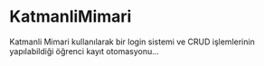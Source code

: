 # KatmanliMimari
Katmanli Mimari kullanılarak bir login sistemi ve CRUD işlemlerinin yapılabildiği öğrenci kayıt otomasyonu...
